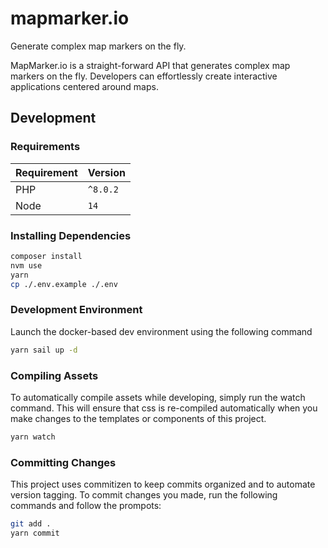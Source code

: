 # mapmarker.io

Generate complex map markers on the fly.

MapMarker.io is a straight-forward API that generates complex map markers on the fly. Developers can effortlessly create interactive applications centered around maps.

## Development

### Requirements


| Requirement   | Version   |
|---------------|-----------|
| PHP           | `^8.0.2`  |
| Node          | `14`      |

### Installing Dependencies

```bash
composer install
nvm use
yarn
cp ./.env.example ./.env
```

### Development Environment

Launch the docker-based dev environment using the following command

```bash
yarn sail up -d
```

### Compiling Assets

To automatically compile assets while developing, simply run the watch command. This will ensure that css is re-compiled automatically when you make changes to the templates or components of this project.

```bash
yarn watch
```

### Committing Changes

This project uses commitizen to keep commits organized and to automate version tagging. To commit changes you made, run the following commands and follow the prompots:

```bash
git add .
yarn commit
```

